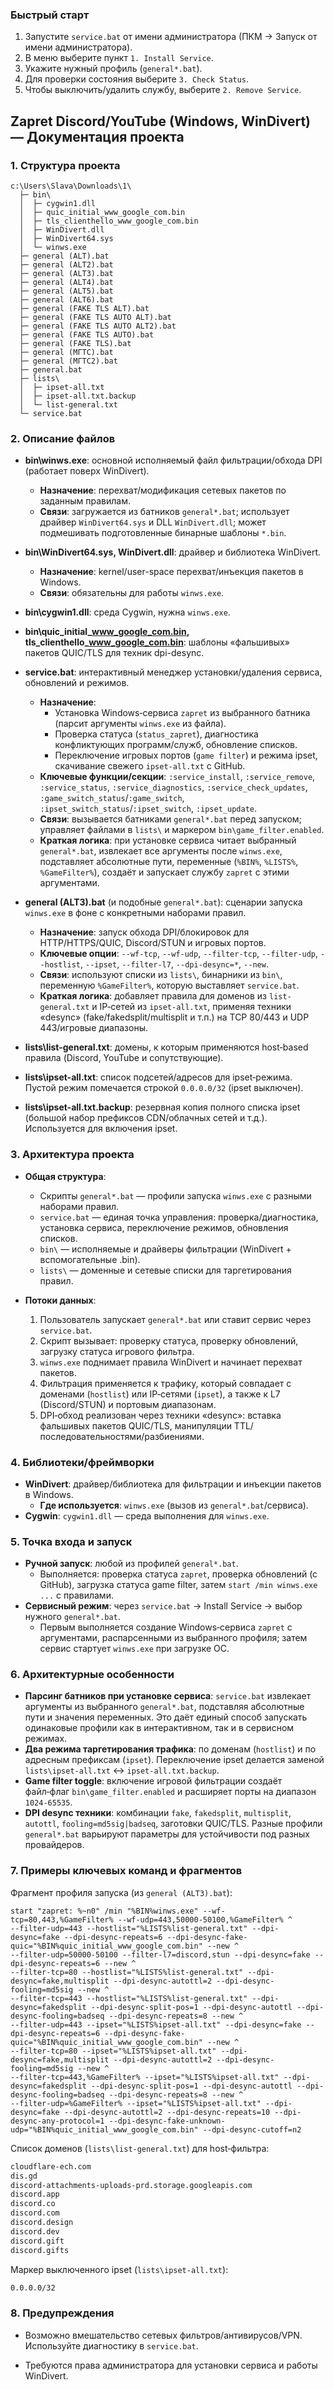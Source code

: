 ### Быстрый старт

1. Запустите `service.bat` от имени администратора (ПКМ → Запуск от имени администратора).
2. В меню выберите пункт `1. Install Service`.
3. Укажите нужный профиль (`general*.bat`).
4. Для проверки состояния выберите `3. Check Status`.
5. Чтобы выключить/удалить службу, выберите `2. Remove Service`.

## Zapret Discord/YouTube (Windows, WinDivert) — Документация проекта

### 1. Структура проекта

```text
c:\Users\Slava\Downloads\1\
  ├─ bin\
  │  ├─ cygwin1.dll
  │  ├─ quic_initial_www_google_com.bin
  │  ├─ tls_clienthello_www_google_com.bin
  │  ├─ WinDivert.dll
  │  ├─ WinDivert64.sys
  │  └─ winws.exe
  ├─ general (ALT).bat
  ├─ general (ALT2).bat
  ├─ general (ALT3).bat
  ├─ general (ALT4).bat
  ├─ general (ALT5).bat
  ├─ general (ALT6).bat
  ├─ general (FAKE TLS ALT).bat
  ├─ general (FAKE TLS AUTO ALT).bat
  ├─ general (FAKE TLS AUTO ALT2).bat
  ├─ general (FAKE TLS AUTO).bat
  ├─ general (FAKE TLS).bat
  ├─ general (МГТС).bat
  ├─ general (МГТС2).bat
  ├─ general.bat
  ├─ lists\
  │  ├─ ipset-all.txt
  │  ├─ ipset-all.txt.backup
  │  └─ list-general.txt
  └─ service.bat
```

### 2. Описание файлов

- **bin\winws.exe**: основной исполняемый файл фильтрации/обхода DPI (работает поверх WinDivert).
  - **Назначение**: перехват/модификация сетевых пакетов по заданным правилам.
  - **Связи**: загружается из батников `general*.bat`; использует драйвер `WinDivert64.sys` и DLL `WinDivert.dll`; может подмешивать подготовленные бинарные шаблоны `*.bin`.

- **bin\WinDivert64.sys, WinDivert.dll**: драйвер и библиотека WinDivert.
  - **Назначение**: kernel/user-space перехват/инъекция пакетов в Windows.
  - **Связи**: обязательны для работы `winws.exe`.

- **bin\cygwin1.dll**: среда Cygwin, нужна `winws.exe`.

- **bin\quic_initial_www_google_com.bin, tls_clienthello_www_google_com.bin**: шаблоны «фальшивых» пакетов QUIC/TLS для техник dpi-desync.

- **service.bat**: интерактивный менеджер установки/удаления сервиса, обновлений и режимов.
  - **Назначение**: 
    - Установка Windows‑сервиса `zapret` из выбранного батника (парсит аргументы `winws.exe` из файла).
    - Проверка статуса (`status_zapret`), диагностика конфликтующих программ/служб, обновление списков.
    - Переключение игровых портов (`game filter`) и режима ipset, скачивание свежего `ipset-all.txt` с GitHub.
  - **Ключевые функции/секции**: `:service_install`, `:service_remove`, `:service_status`, `:service_diagnostics`, `:service_check_updates`, `:game_switch_status`/`:game_switch`, `:ipset_switch_status`/`:ipset_switch`, `:ipset_update`.
  - **Связи**: вызывается батниками `general*.bat` перед запуском; управляет файлами в `lists\` и маркером `bin\game_filter.enabled`.
  - **Краткая логика**: при установке сервиса читает выбранный `general*.bat`, извлекает все аргументы после `winws.exe`, подставляет абсолютные пути, переменные (`%BIN%`, `%LISTS%`, `%GameFilter%`), создаёт и запускает службу `zapret` с этими аргументами.

- **general (ALT3).bat** (и подобные `general*.bat`): сценарии запуска `winws.exe` в фоне с конкретными наборами правил.
  - **Назначение**: запуск обхода DPI/блокировок для HTTP/HTTPS/QUIC, Discord/STUN и игровых портов.
  - **Ключевые опции**: `--wf-tcp`, `--wf-udp`, `--filter-tcp`, `--filter-udp`, `--hostlist`, `--ipset`, `--filter-l7`, `--dpi-desync=*`, `--new`.
  - **Связи**: используют списки из `lists\`, бинарники из `bin\`, переменную `%GameFilter%`, которую выставляет `service.bat`.
  - **Краткая логика**: добавляет правила для доменов из `list-general.txt` и IP‑сетей из `ipset-all.txt`, применяя техники «desync» (fake/fakedsplit/multisplit и т.п.) на TCP 80/443 и UDP 443/игровые диапазоны.

- **lists\list-general.txt**: домены, к которым применяются host‑based правила (Discord, YouTube и сопутствующие).

- **lists\ipset-all.txt**: список подсетей/адресов для ipset‑режима. Пустой режим помечается строкой `0.0.0.0/32` (ipset выключен).

- **lists\ipset-all.txt.backup**: резервная копия полного списка ipset (большой набор префиксов CDN/облачных сетей и т.д.). Используется для включения ipset.

### 3. Архитектура проекта

- **Общая структура**: 
  - Скрипты `general*.bat` — профили запуска `winws.exe` с разными наборами правил.
  - `service.bat` — единая точка управления: проверка/диагностика, установка сервиса, переключение режимов, обновления списков.
  - `bin\` — исполняемые и драйверы фильтрации (WinDivert + вспомогательные .bin).
  - `lists\` — доменные и сетевые списки для таргетирования правил.

- **Потоки данных**:
  1. Пользователь запускает `general*.bat` или ставит сервис через `service.bat`.
  2. Скрипт вызывает: проверку статуса, проверку обновлений, загрузку статуса игрового фильтра.
  3. `winws.exe` поднимает правила WinDivert и начинает перехват пакетов.
  4. Фильтрация применяется к трафику, который совпадает с доменами (`hostlist`) или IP‑сетями (`ipset`), а также к L7 (Discord/STUN) и портовым диапазонам.
  5. DPI‑обход реализован через техники «desync»: вставка фальшивых пакетов QUIC/TLS, манипуляции TTL/последовательностями/разбиениями.

### 4. Библиотеки/фреймворки

- **WinDivert**: драйвер/библиотека для фильтрации и инъекции пакетов в Windows.
  - **Где используется**: `winws.exe` (вызов из `general*.bat`/сервиса).
- **Cygwin**: `cygwin1.dll` — среда выполнения для `winws.exe`.

### 5. Точка входа и запуск

- **Ручной запуск**: любой из профилей `general*.bat`.
  - Выполняется: проверка статуса `zapret`, проверка обновлений (с GitHub), загрузка статуса game filter, затем `start /min winws.exe ...` с правилами.
- **Сервисный режим**: через `service.bat` → Install Service → выбор нужного `general*.bat`.
  - Первым выполняется создание Windows‑сервиса `zapret` с аргументами, распарсенными из выбранного профиля; затем сервис стартует `winws.exe` при загрузке ОС.

### 6. Архитектурные особенности

- **Парсинг батников при установке сервиса**: `service.bat` извлекает аргументы из выбранного `general*.bat`, подставляя абсолютные пути и значения переменных. Это даёт единый способ запускать одинаковые профили как в интерактивном, так и в сервисном режимах.
- **Два режима таргетирования трафика**: по доменам (`hostlist`) и по адресным префиксам (`ipset`). Переключение ipset делается заменой `lists\ipset-all.txt` ↔ `ipset-all.txt.backup`.
- **Game filter toggle**: включение игровой фильтрации создаёт файл‑флаг `bin\game_filter.enabled` и расширяет порты на диапазон `1024-65535`.
- **DPI desync техники**: комбинации `fake`, `fakedsplit`, `multisplit`, `autottl`, `fooling=md5sig|badseq`, заготовки QUIC/TLS. Разные профили `general*.bat` варьируют параметры для устойчивости под разных провайдеров.

### 7. Примеры ключевых команд и фрагментов

Фрагмент профиля запуска (из `general (ALT3).bat`):

```14:22:c:\Users\Slava\Downloads\1\general (ALT3).bat
start "zapret: %~n0" /min "%BIN%winws.exe" --wf-tcp=80,443,%GameFilter% --wf-udp=443,50000-50100,%GameFilter% ^
--filter-udp=443 --hostlist="%LISTS%list-general.txt" --dpi-desync=fake --dpi-desync-repeats=6 --dpi-desync-fake-quic="%BIN%quic_initial_www_google_com.bin" --new ^
--filter-udp=50000-50100 --filter-l7=discord,stun --dpi-desync=fake --dpi-desync-repeats=6 --new ^
--filter-tcp=80 --hostlist="%LISTS%list-general.txt" --dpi-desync=fake,multisplit --dpi-desync-autottl=2 --dpi-desync-fooling=md5sig --new ^
--filter-tcp=443 --hostlist="%LISTS%list-general.txt" --dpi-desync=fakedsplit --dpi-desync-split-pos=1 --dpi-desync-autottl --dpi-desync-fooling=badseq --dpi-desync-repeats=8 --new ^
--filter-udp=443 --ipset="%LISTS%ipset-all.txt" --dpi-desync=fake --dpi-desync-repeats=6 --dpi-desync-fake-quic="%BIN%quic_initial_www_google_com.bin" --new ^
--filter-tcp=80 --ipset="%LISTS%ipset-all.txt" --dpi-desync=fake,multisplit --dpi-desync-autottl=2 --dpi-desync-fooling=md5sig --new ^
--filter-tcp=443,%GameFilter% --ipset="%LISTS%ipset-all.txt" --dpi-desync=fakedsplit --dpi-desync-split-pos=1 --dpi-desync-autottl --dpi-desync-fooling=badseq --dpi-desync-repeats=8 --new ^
--filter-udp=%GameFilter% --ipset="%LISTS%ipset-all.txt" --dpi-desync=fake --dpi-desync-autottl=2 --dpi-desync-repeats=10 --dpi-desync-any-protocol=1 --dpi-desync-fake-unknown-udp="%BIN%quic_initial_www_google_com.bin" --dpi-desync-cutoff=n2
```

Список доменов (`lists\list-general.txt`) для host‑фильтра:

```1:10:c:\Users\Slava\Downloads\1\lists\list-general.txt
cloudflare-ech.com
dis.gd
discord-attachments-uploads-prd.storage.googleapis.com
discord.app
discord.co
discord.com
discord.design
discord.dev
discord.gift
discord.gifts
```

Маркер выключенного ipset (`lists\ipset-all.txt`):

```1:2:c:\Users\Slava\Downloads\1\lists\ipset-all.txt
0.0.0.0/32
```


### 8. Предупреждения

- Возможно вмешательство сетевых фильтров/антивирусов/VPN. Используйте диагностику в `service.bat`.

- Требуются права администратора для установки сервиса и работы WinDivert.

